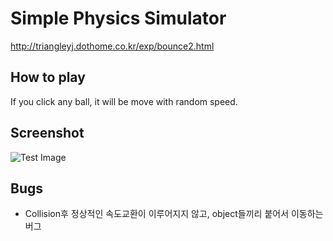 Simple Physics Simulator
======
http://triangleyj.dothome.co.kr/exp/bounce2.html


How to play
-----
If you click any ball, it will be move with random speed.


Screenshot
------
![Test Image](https://raw.githubusercontent.com/TriangleYJ/simple-physics-simulator/master/test.gif)

Bugs
----
* Collision후 정상적인 속도교환이 이루어지지 않고, object들끼리 붙어서 이동하는 버그